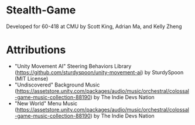 # Stealth-Game
Developed for 60-418 at CMU by Scott King, Adrian Ma, and Kelly Zheng

# Attributions
- "Unity Movement AI" Steering Behaviors Library <br>
	(https://github.com/sturdyspoon/unity-movement-ai) by SturdySpoon (MIT License)
- "Undiscovered" Background Music <br> 
	(https://assetstore.unity.com/packages/audio/music/orchestral/colossal-game-music-collection-88190) by The Indie Devs Nation
- "New World" Menu Music <br>
	(https://assetstore.unity.com/packages/audio/music/orchestral/colossal-game-music-collection-88190) by The Indie Devs Nation
